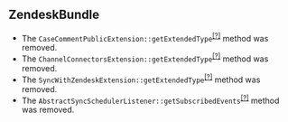 ZendeskBundle
-------------
* The `CaseCommentPublicExtension::getExtendedType`<sup>[[?]](https://github.com/oroinc/OroCRMZendeskBundle/tree/4.1.0-rc/Form/Extension/CaseCommentPublicExtension.php#L61 "Oro\Bundle\ZendeskBundle\Form\Extension\CaseCommentPublicExtension::getExtendedType")</sup> method was removed.
* The `ChannelConnectorsExtension::getExtendedType`<sup>[[?]](https://github.com/oroinc/OroCRMZendeskBundle/tree/4.1.0-rc/Form/Extension/ChannelConnectorsExtension.php#L63 "Oro\Bundle\ZendeskBundle\Form\Extension\ChannelConnectorsExtension::getExtendedType")</sup> method was removed.
* The `SyncWithZendeskExtension::getExtendedType`<sup>[[?]](https://github.com/oroinc/OroCRMZendeskBundle/tree/4.1.0-rc/Form/Extension/SyncWithZendeskExtension.php#L84 "Oro\Bundle\ZendeskBundle\Form\Extension\SyncWithZendeskExtension::getExtendedType")</sup> method was removed.
* The `AbstractSyncSchedulerListener::getSubscribedEvents`<sup>[[?]](https://github.com/oroinc/OroCRMZendeskBundle/tree/4.1.0-rc/EventListener/Doctrine/AbstractSyncSchedulerListener.php#L44 "Oro\Bundle\ZendeskBundle\EventListener\Doctrine\AbstractSyncSchedulerListener::getSubscribedEvents")</sup> method was removed.

